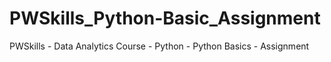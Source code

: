 # PWSkills_Python-Basic_Assignment
PWSkills   - Data Analytics Course - Python - Python Basics - Assignment

